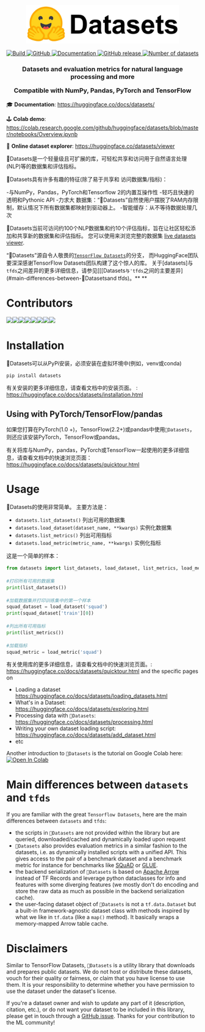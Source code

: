 <p align="center">
    <br>
    <img src="https://raw.githubusercontent.com/huggingface/datasets/master/docs/source/imgs/datasets_logo_name.jpg" width="400"/>
    <br>
<p>
<p align="center">
    <a href="https://circleci.com/gh/huggingface/datasets">
        <img alt="Build" src="https://img.shields.io/circleci/build/github/huggingface/datasets/master">
    </a>
    <a href="https://github.com/huggingface/datasets/blob/master/LICENSE">
        <img alt="GitHub" src="https://img.shields.io/github/license/huggingface/datasets.svg?color=blue">
    </a>
    <a href="https://huggingface.co/docs/datasets/index.html">
        <img alt="Documentation" src="https://img.shields.io/website/http/huggingface.co/docs/datasets/index.html.svg?down_color=red&down_message=offline&up_message=online">
    </a>
    <a href="https://github.com/huggingface/datasets/releases">
        <img alt="GitHub release" src="https://img.shields.io/github/release/huggingface/datasets.svg">
    </a>
    <a href="https://huggingface.co/datasets/">
        <img alt="Number of datasets" src="https://img.shields.io/endpoint?url=https://huggingface.co/api/shields/datasets&color=brightgreen">
    </a>
</p>

<h3 align="center">
<p> Datasets and evaluation metrics for natural language processing and more
<p> Compatible with NumPy, Pandas, PyTorch and TensorFlow
</h3>

🎓 **Documentation**: https://huggingface.co/docs/datasets/

🕹 **Colab demo**: https://colab.research.google.com/github/huggingface/datasets/blob/master/notebooks/Overview.ipynb

🔎 **Online dataset explorer**: https://huggingface.co/datasets/viewer

🤗Datasets是一个轻量级且可扩展的库，可轻松共享和访问用于自然语言处理(NLP)等的数据集和评估指标。

🤗Datasets具有许多有趣的特征(除了易于共享和 访问数据集/指标)：

-与NumPy，Pandas，PyTorch和Tensorflow 2的内置互操作性
-轻巧且快速的透明和Pythonic API 
-力求大 数据集：“🤗Datasets”自然使用户摆脱了RAM内存限制，默认情况下所有数据集都映射到驱动器上。
-智能缓存：从不等待数据处理几次

🤗Datasets当前可访问约100个NLP数据集和约10个评估指标，旨在让社区轻松添加和共享新的数据集和评估指标。
 您可以使用来浏览完整的数据集  [live datasets viewer](https://huggingface.co/datasets/viewer).

“🤗Datasets”源自令人敬畏的[`TensorFlow Datasets`](https://github.com/tensorflow/datasets)的分支，
而HuggingFace团队要深深感谢TensorFlow Datasets团队构建了这个惊人的库。 
关于[datasets]与`tfds`之间差异的更多详细信息，请参见[[[Datasets`与'tfds`之间的主要差异](#main-differences-between-🤗Datasetsand tfds)。** ** 

# Contributors

[![](https://sourcerer.io/fame/thomwolf/huggingface/datasets/images/0)](https://sourcerer.io/fame/thomwolf/huggingface/datasets/links/0)[![](https://sourcerer.io/fame/thomwolf/huggingface/datasets/images/1)](https://sourcerer.io/fame/thomwolf/huggingface/datasets/links/1)[![](https://sourcerer.io/fame/thomwolf/huggingface/datasets/images/2)](https://sourcerer.io/fame/thomwolf/huggingface/datasets/links/2)[![](https://sourcerer.io/fame/thomwolf/huggingface/datasets/images/3)](https://sourcerer.io/fame/thomwolf/huggingface/datasets/links/3)[![](https://sourcerer.io/fame/thomwolf/huggingface/datasets/images/4)](https://sourcerer.io/fame/thomwolf/huggingface/datasets/links/4)[![](https://sourcerer.io/fame/thomwolf/huggingface/datasets/images/5)](https://sourcerer.io/fame/thomwolf/huggingface/datasets/links/5)[![](https://sourcerer.io/fame/thomwolf/huggingface/datasets/images/6)](https://sourcerer.io/fame/thomwolf/huggingface/datasets/links/6)[![](https://sourcerer.io/fame/thomwolf/huggingface/datasets/images/7)](https://sourcerer.io/fame/thomwolf/huggingface/datasets/links/7)

# Installation

🤗Datasets可以从PyPi安装，必须安装在虚拟环境中(例如，venv或conda)

```bash
pip install datasets
```

有关安装的更多详细信息，请查看文档中的安装页面。 : https://huggingface.co/docs/datasets/installation.html

## Using with PyTorch/TensorFlow/pandas

如果您打算在PyTorch(1.0 +)，TensorFlow(2.2+)或pandas中使用`🤗Datasets`，则还应该安装PyTorch，TensorFlow或pandas。

有关将库与NumPy，pandas，PyTorch或TensorFlow一起使用的更多详细信息，请查看文档中的快速浏览页面：https://huggingface.co/docs/datasets/quicktour.html

# Usage

🤗Datasets的使用非常简单。 主要方法是：

- `datasets.list_datasets()` 列出可用的数据集 
- `datasets.load_dataset(dataset_name, **kwargs)` 实例化数据集 
- `datasets.list_metrics()` 列出可用指标 
- `datasets.load_metric(metric_name, **kwargs)` 实例化指标 

这是一个简单的样本： 

```python
from datasets import list_datasets, load_dataset, list_metrics, load_metric

#打印所有可用的数据集 
print(list_datasets())

#加载数据集并打印训练集中的第一个样本 
squad_dataset = load_dataset('squad')
print(squad_dataset['train'][0])

#列出所有可用指标 
print(list_metrics())

#加载指标 
squad_metric = load_metric('squad')
```

有关使用库的更多详细信息，请查看文档中的快速浏览页面。: https://huggingface.co/docs/datasets/quicktour.html 
and the specific pages on
- Loading a dataset https://huggingface.co/docs/datasets/loading_datasets.html
- What's in a Dataset: https://huggingface.co/docs/datasets/exploring.html
- Processing data with `🤗Datasets`: https://huggingface.co/docs/datasets/processing.html
- Writing your own dataset loading script: https://huggingface.co/docs/datasets/add_dataset.html
- etc

Another introduction to `🤗Datasets` is the tutorial on Google Colab here:
[![Open In Colab](https://colab.research.google.com/assets/colab-badge.svg)](https://colab.research.google.com/github/huggingface/datasets/blob/master/notebooks/Overview.ipynb)

# Main differences between `datasets` and `tfds`

If you are familiar with the great `Tensorflow Datasets`, here are the main differences between `datasets` and `tfds`:
- the scripts in `🤗Datasets` are not provided within the library but are queried, downloaded/cached and dynamically loaded upon request
- `🤗Datasets` also provides evaluation metrics in a similar fashion to the datasets, i.e. as dynamically installed scripts with a unified API. This gives access to the pair of a benchmark dataset and a benchmark metric for instance for benchmarks like [SQuAD](https://rajpurkar.github.io/SQuAD-explorer/) or [GLUE](https://gluebenchmark.com/).
- the backend serialization of `🤗Datasets` is based on [Apache Arrow](https://arrow.apache.org/) instead of TF Records and leverage python dataclasses for info and features with some diverging features (we mostly don't do encoding and store the raw data as much as possible in the backend serialization cache).
- the user-facing dataset object of `🤗Datasets` is not a `tf.data.Dataset` but a built-in framework-agnostic dataset class with methods inspired by what we like in `tf.data` (like a `map()` method). It basically wraps a memory-mapped Arrow table cache.

# Disclaimers

Similar to TensorFlow Datasets, `🤗Datasets` is a utility library that downloads and prepares public datasets. We do not host or distribute these datasets, vouch for their quality or fairness, or claim that you have license to use them. It is your responsibility to determine whether you have permission to use the dataset under the dataset's license.

If you're a dataset owner and wish to update any part of it (description, citation, etc.), or do not want your dataset to be included in this library, please get in touch through a [GitHub issue](https://github.com/huggingface/datasets/issues/new). Thanks for your contribution to the ML community!
